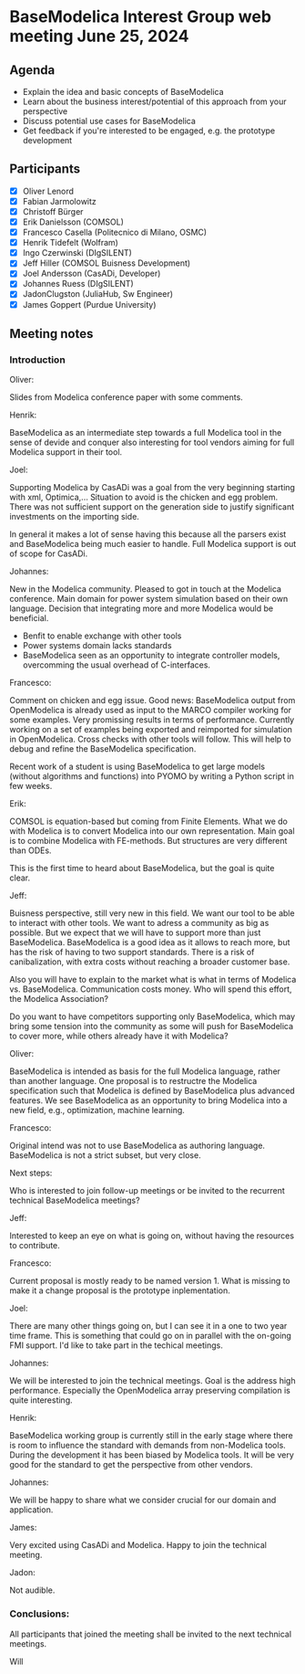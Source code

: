 # BaseModelica Interest Group web meeting June 25, 2024

## Agenda

* Explain the idea and basic concepts of BaseModelica
* Learn about the business interest/potential of this approach from your perspective
* Discuss potential use cases for BaseModelica
* Get feedback if you're interested to be engaged, e.g. the prototype development

## Participants

- [x] Oliver Lenord
- [x] Fabian Jarmolowitz
- [x] Christoff Bürger
- [x] Erik Danielsson (COMSOL)
- [x] Francesco Casella (Politecnico di Milano, OSMC)
- [x] Henrik Tidefelt (Wolfram)
- [x] Ingo Czerwinski (DIgSILENT)
- [x] Jeff Hiller (COMSOL Buisness Development)
- [x] Joel Andersson (CasADi, Developer)
- [x] Johannes Ruess (DIgSILENT)
- [x] JadonClugston (JuliaHub, Sw Engineer)
- [x] James Goppert (Purdue University)

## Meeting notes

### Introduction

Oliver:

Slides from Modelica conference paper with some comments.

Henrik:

BaseModelica as an intermediate step towards a full Modelica tool in the sense of devide and conquer also interesting for tool vendors aiming for full Modelica support in their tool.

Joel:

Supporting Modelica by CasADi was a goal from the very beginning starting with xml, Optimica,...
Situation to avoid is the chicken and egg problem.
There was not sufficient support on the generation side to justify significant investments on the importing side.

In general it makes a lot of sense having this because all the parsers exist and BaseModelica being much easier to handle.
Full Modelica support is out of scope for CasADi.

Johannes:

New in the Modelica community.
Pleased to got in touch at the Modelica conference.
Main domain for power system simulation based on their own language.
Decision that integrating more and more Modelica would be beneficial.

* Benfit to enable exchange with other tools
* Power systems domain lacks standards
* BaseModelica seen as an opportunity to integrate controller models, overcomming the usual overhead of C-interfaces.

Francesco:

Comment on chicken and egg issue.
Good news: BaseModelica output from OpenModelica is already used as input to the MARCO compiler working for some examples.
Very promissing results in terms of performance.
Currently working on a set of examples being exported and reimported for simulation in OpenModelica.
Cross checks with other tools will follow.
This will help to debug and refine the BaseModelica specification.

Recent work of a student is using BaseModelica to get large models (without algorithms and functions) into PYOMO by writing a Python script in few weeks.

Erik:

COMSOL is equation-based but coming from Finite Elements.
What we do with Modelica is to convert Modelica into our own representation.
Main goal is to combine Modelica with FE-methods.
But structures are very different than ODEs.

This is the first time to heard about BaseModelica, but the goal is quite clear.

Jeff:

Buisness perspective, still very new in this field.
We want our tool to be able to interact with other tools.
We want to adress a community as big as possible.
But we expect that we will have to support more than just BaseModelica.
BaseModelica is a good idea as it allows to reach more, but has the risk of having to two support standards.
There is a risk of canibalization, with extra costs without reaching a broader customer base.

Also you will have to explain to the market what is what in terms of Modelica vs. BaseModelica.
Communication costs money.
Who will spend this effort, the Modelica Association?

Do you want to have competitors supporting only BaseModelica, which may bring some tension into the community as some will push for BaseModelica to cover more, while others already have it with Modelica?

Oliver:

BaseModelica is intended as basis for the full Modelica language, rather than another language.
One proposal is to restructre the Modelica specification such that Modelica is defined by BaseModelica plus advanced features.
We see BaseModelica as an opportunity to bring Modelica into a new field, e.g., optimization, machine learning.

Francesco:

Original intend was not to use BaseModelica as authoring language.
BaseModelica is not a strict subset, but very close.


Next steps:

Who is interested to join follow-up meetings or be invited to the recurrent technical BaseModelica meetings?

Jeff: 

Interested to keep an eye on what is going on, without having the resources to contribute.

Francesco: 

Current proposal is mostly ready to be named version 1.
What is missing to make it a change proposal is the prototype inplementation.

Joel:

There are many other things going on, but I can see it in a one to two year time frame.
This is something that could go on in parallel with the on-going FMI support.
I'd like to take part in the techical meetings.

Johannes:

We will be interested to join the technical meetings.
Goal is the address high performance.
Especially the OpenModelica array preserving compilation is quite interesting.

Henrik:

BaseModelica working group is currently still in the early stage where there is room to influence the standard with demands from non-Modelica tools.
During the development it has been biased by Modelica tools.
It will be very good for the standard to get the perspective from other vendors.

Johannes:

We will be happy to share what we consider crucial for our domain and application.

James:

Very excited using CasADi and Modelica.
Happy to join the technical meeting.

Jadon:

Not audible.

### Conclusions:

All participants that joined the meeting shall be invited to the next technical meetings.

Will 
